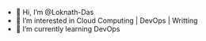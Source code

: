 - 👋 Hi, I’m @Loknath-Das
- 👀 I’m interested in Cloud Computing | DevOps | Writting
- 🌱 I’m currently learning DevOps


<!---
Loknath-Das/Loknath-Das is a ✨ special ✨ repository because its `README.md` (this file) appears on your GitHub profile.
You can click the Preview link to take a look at your changes.
--->
